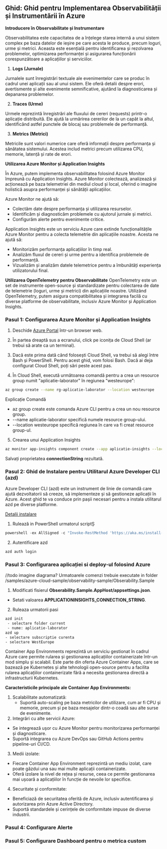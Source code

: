## Ghid: Ghid pentru Implementarea Observabilității și Instrumentării în Azure

**Introducere în Observabilitate și Instrumentare**

Observabilitatea este capacitatea de a înțelege starea internă a unui sistem complex pe baza datelor de ieșire pe care acesta le produce, precum loguri, urme și metrici. Aceasta este esențială pentru identificarea și rezolvarea problemelor, optimizarea performanței și asigurarea funcționării corespunzătoare a aplicațiilor și serviciilor.

1. **Logs (Jurnale)**

Jurnalele sunt înregistrări textuale ale evenimentelor care se produc în cadrul unei aplicații sau al unui sistem. Ele oferă detalii despre erori, avertismente și alte evenimente semnificative, ajutând la diagnosticarea și depanarea problemelor.

2. **Traces (Urme)**

Urmele reprezintă înregistrări ale fluxului de cereri (requests) printr-o aplicație distribuită. Ele ajută la urmărirea cererilor de la un capăt la altul, identificând astfel punctele de blocaj sau problemele de performanță.

3. **Metrics (Metrici)**

Metricile sunt valori numerice care oferă informații despre performanța și sănătatea sistemului. Acestea includ metrici precum utilizarea CPU, memorie, latență și rate de erori.

**Utilizarea Azure Monitor și Application Insights**

În Azure, putem implementa observabilitatea folosind Azure Monitor împreună cu Application Insights. Azure Monitor colectează, analizează și acționează pe baza telemetriei din mediul cloud și local, oferind o imagine holistică asupra performanței și sănătății aplicațiilor.

Azure Monitor ne ajută să:

- Colectăm date despre performanța și utilizarea resurselor.
- Identificăm și diagnosticăm problemele cu ajutorul jurnale și metrici.
- Configurăm alerte pentru evenimente critice.


Application Insights este un serviciu Azure care extinde funcționalitățile Azure Monitor pentru a colecta telemetrie din aplicațiile noastre. Acesta ne ajută să:

- Monitorizăm performanța aplicațiilor în timp real.
- Analizăm fluxul de cereri și urme pentru a identifica problemele de performanță.
- Vizualizăm și analizăm datele telemetrice pentru a îmbunătăți experiența utilizatorului final.

**Utilizarea OpenTelemetry pentru Observabilitate**
OpenTelemetry este un set de instrumente open-source și standardizate pentru colectarea de date de telemetrie (loguri, urme și metrici) din aplicațiile noastre. Utilizând OpenTelemetry, putem asigura compatibilitatea și integrarea facilă cu diverse platforme de observabilitate, inclusiv Azure Monitor și Application Insights.



### Pasul 1: Configurarea Azure Monitor și Application Insights

1. Deschide [Azure Portal](https://portal.azure.com/) într-un browser web.

2. În partea dreaptă sus a ecranului, click pe iconița de Cloud Shell (ar trebui să arate ca un terminal).

3. Dacă este prima dată când folosești Cloud Shell, va trebui să alegi între Bash și PowerShell. Pentru acest ghid, vom folosi Bash. Dacă ai deja configurat Cloud Shell, poți sări peste acest pas.

4. În Cloud Shell, execută următoarea comandă pentru a crea un resource group numit "aplicatie-laborator" în regiunea "westeurope":
```bash
az group create --name rg-aplicatie-laborator --location westeurope
```
Explicație Comandă
- az group create este comanda Azure CLI pentru a crea un nou resource group.
- --name aplicatie-laborator specifică numele resource group-ului.
- --location westeurope specifică regiunea în care va fi creat resource group-ul.

5. Crearea unui Application Insights

```bash
az monitor app-insights component create --app aplicatie-insights --location westeurope --resource-group rg-aplicatie-laborator --application-type web
```

Salvați proprietatea **connectionString** rezultată.

### Pasul 2: Ghid de Instalare pentru Utilitarul Azure Developer CLI (azd)

Azure Developer CLI (azd) este un instrument de linie de comandă care ajută dezvoltatorii să creeze, să implementeze și să gestioneze aplicații în Azure. Acest ghid te va conduce prin pașii necesari pentru a instala utilitarul azd pe diverse platforme.

[Detalii instalare](https://learn.microsoft.com/en-us/azure/developer/azure-developer-cli/install-azd?tabs=winget-windows%2Cbrew-mac%2Cscript-linux&pivots=os-windows)


1. Rulează in PowerShell urmatorul scriptȘ

```PowerShell
powershell -ex AllSigned -c "Invoke-RestMethod 'https://aka.ms/install-azd.ps1' | Invoke-Expression"
```

2. Autentificare azd

```bash
azd auth login
```

### Pasul 3: Configurarea aplicației si deploy-ul folosind Azure
//todo imagine diagrama?
Urmatoarele comenzi trebuie executate in folder /samples/azure-cloud-sample/observability-sample/Obserability.Sample

1. Modificati fisierul **Obserability.Sample.AppHost/appsettings.json**.
- Setati valoarea **APPLICATIONINSIGHTS_CONNECTION_STRING**.

2. Ruleaza urmatorii pasi

```bash
azd init
 - selectare folder current
 - nume: aplicatie-laborator
azd up
- selectare subscriptie curenta
- selectare WestEurope
```


 Container App Environments reprezintă un serviciu gestionat în cadrul Azure care permite rularea și gestionarea aplicațiilor containerizate într-un mod simplu și scalabil. Este parte din oferta Azure Container Apps, care se bazează pe Kubernetes și alte tehnologii open-source pentru a facilita rularea aplicațiilor containerizate fără a necesita gestionarea directă a infrastructurii Kubernetes.

 **Caracteristicile principale ale Container App Environments:**

1. Scalabilitate automatizată:
    - Suportă auto-scaling pe baza metricilor de utilizare, cum ar fi CPU și memorie, precum și pe baza mesajelor dintr-o coadă sau alte surse de evenimente.
2. Integrări cu alte servicii Azure:
- Se integrează ușor cu Azure Monitor pentru monitorizarea performanței și diagnosticare.
- Suportă integrarea cu Azure DevOps sau GitHub Actions pentru pipeline-uri CI/CD.

3. Medii izolate:
- Fiecare Container App Environment reprezintă un mediu izolat, care poate găzdui una sau mai multe aplicații containerizate.
- Oferă izolare la nivel de rețea și resurse, ceea ce permite gestionarea mai ușoară a aplicațiilor în funcție de nevoile lor specifice.

4. Securitate și conformitate:

- Beneficiază de securitatea oferită de Azure, inclusiv autentificarea și autorizarea prin Azure Active Directory.
- Suportă standardele și cerințele de conformitate impuse de diverse industrii.

### Pasul 4: Configurare Alerte


### Pasul 5: Configurare Dashboard pentru o metrica custom
